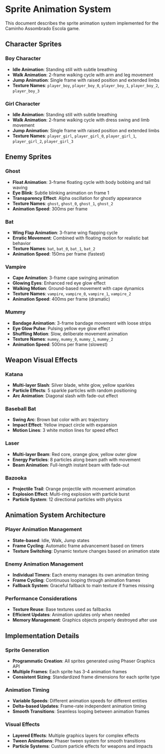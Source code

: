 # Sprite Animation System

This document describes the sprite animation system implemented for the Caminho Assombrado Escola game.

## Character Sprites

### Boy Character
- **Idle Animation**: Standing still with subtle breathing
- **Walk Animation**: 2-frame walking cycle with arm and leg movement
- **Jump Animation**: Single frame with raised position and extended limbs
- **Texture Names**: `player_boy`, `player_boy_0`, `player_boy_1`, `player_boy_2`, `player_boy_3`

### Girl Character  
- **Idle Animation**: Standing still with subtle breathing
- **Walk Animation**: 2-frame walking cycle with dress swing and limb movement
- **Jump Animation**: Single frame with raised position and extended limbs
- **Texture Names**: `player_girl`, `player_girl_0`, `player_girl_1`, `player_girl_2`, `player_girl_3`

## Enemy Sprites

### Ghost
- **Float Animation**: 3-frame floating cycle with body bobbing and tail waving
- **Eye Blink**: Subtle blinking animation on frame 1
- **Transparency Effect**: Alpha oscillation for ghostly appearance
- **Texture Names**: `ghost`, `ghost_0`, `ghost_1`, `ghost_2`
- **Animation Speed**: 300ms per frame

### Bat
- **Wing Flap Animation**: 3-frame wing flapping cycle
- **Erratic Movement**: Combined with floating motion for realistic bat behavior
- **Texture Names**: `bat`, `bat_0`, `bat_1`, `bat_2`
- **Animation Speed**: 150ms per frame (fastest)

### Vampire
- **Cape Animation**: 3-frame cape swinging animation
- **Glowing Eyes**: Enhanced red eye glow effect
- **Walking Motion**: Ground-based movement with cape dynamics
- **Texture Names**: `vampire`, `vampire_0`, `vampire_1`, `vampire_2`
- **Animation Speed**: 400ms per frame (dramatic)

### Mummy
- **Bandage Animation**: 3-frame bandage movement with loose strips
- **Eye Glow Pulse**: Pulsing yellow eye glow effect
- **Shuffling Motion**: Slow, deliberate movement animation
- **Texture Names**: `mummy`, `mummy_0`, `mummy_1`, `mummy_2`
- **Animation Speed**: 500ms per frame (slowest)

## Weapon Visual Effects

### Katana
- **Multi-layer Slash**: Silver blade, white glow, yellow sparkles
- **Particle Effects**: 5 sparkle particles with random positioning
- **Arc Animation**: Diagonal slash with fade-out effect

### Baseball Bat
- **Swing Arc**: Brown bat color with arc trajectory
- **Impact Effect**: Yellow impact circle with expansion
- **Motion Lines**: 3 white motion lines for speed effect

### Laser
- **Multi-layer Beam**: Red core, orange glow, yellow outer glow
- **Energy Particles**: 8 particles along beam path with movement
- **Beam Animation**: Full-length instant beam with fade-out

### Bazooka
- **Projectile Trail**: Orange projectile with movement animation
- **Explosion Effect**: Multi-ring explosion with particle burst
- **Particle System**: 12 directional particles with physics

## Animation System Architecture

### Player Animation Management
- **State-based**: Idle, Walk, Jump states
- **Frame Cycling**: Automatic frame advancement based on timers
- **Texture Switching**: Dynamic texture changes based on animation state

### Enemy Animation Management
- **Individual Timers**: Each enemy manages its own animation timing
- **Frame Cycling**: Continuous looping through animation frames
- **Fallback System**: Graceful fallback to main texture if frames missing

### Performance Considerations
- **Texture Reuse**: Base textures used as fallbacks
- **Efficient Updates**: Animation updates only when needed
- **Memory Management**: Graphics objects properly destroyed after use

## Implementation Details

### Sprite Generation
- **Programmatic Creation**: All sprites generated using Phaser Graphics API
- **Multiple Frames**: Each sprite has 3-4 animation frames
- **Consistent Sizing**: Standardized frame dimensions for each sprite type

### Animation Timing
- **Variable Speeds**: Different animation speeds for different entities
- **Delta-based Updates**: Frame-rate independent animation timing
- **Smooth Transitions**: Seamless looping between animation frames

### Visual Effects
- **Layered Effects**: Multiple graphics layers for complex effects
- **Tween Animations**: Phaser tween system for smooth transitions
- **Particle Systems**: Custom particle effects for weapons and impacts